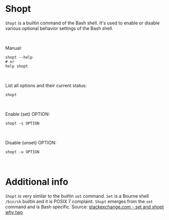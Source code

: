 # Shopt 
`Shopt` is a builtin command of the Bash shell. It's used to enable or disable various optional behavior settings of the Bash shell.

</br>

Manual:  
```shell
shopt --help
# or
help shopt
```

</br>

List all options and their current status:
```shell
shopt
```

</br>

Enable (set) OPTION:
```shell
shopt -s OPTION
```

</br>

Disable (unset) OPTION:
```shell
shopt -u OPTION
```

</br>


# Additional info

`Shopt` is very similar to the builtin `set` command. `Set` is a Bourne shell `/bin/sh` builtin and it is POSIX 7 complaint. `Shopt` emerges from the `set` command and is Bash specific. 
Source: [stackexchange.com - set and shopt why two](https://unix.stackexchange.com/questions/32409/set-and-shopt-why-two)